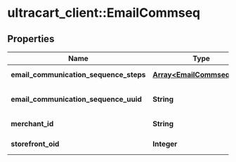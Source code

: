 # ultracart_client::EmailCommseq

## Properties
Name | Type | Description | Notes
------------ | ------------- | ------------- | -------------
**email_communication_sequence_steps** | [**Array&lt;EmailCommseqStep&gt;**](EmailCommseqStep.md) | Array of steps | [optional] 
**email_communication_sequence_uuid** | **String** | Email commseq UUID | [optional] 
**merchant_id** | **String** | Merchant ID | [optional] 
**storefront_oid** | **Integer** | Storefront oid | [optional] 


